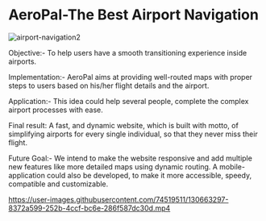 # AeroPal-The Best Airport Navigation
![airport-navigation2](https://user-images.githubusercontent.com/74519511/130663056-3c8e3e8d-936a-4677-9711-1b3c88554929.jpg)

Objective:- To help users have a smooth transitioning experience inside airports.

Implementation:- AeroPal aims at providing well-routed maps with proper steps to users based on his/her flight details and the airport.

Application:- This idea could help several people, complete the complex airport processes with ease.

Final result: A fast, and dynamic website, which is built with motto, of simplifying airports for every single individual, so that they never miss their flight.

Future Goal:- We intend to make the website responsive and add multiple new features like more detailed maps using dynamic routing. A mobile-application could also be developed, to make it more accessible, speedy, compatible and customizable.

https://user-images.githubusercontent.com/74519511/130663297-8372a599-252b-4ccf-bc6e-286f587dc30d.mp4
